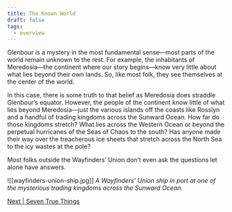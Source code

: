 ```yaml
---
title: The Known World
draft: false
tags:
  - overview
---
```

Glenbour is a mystery in the most fundamental sense—most parts of the world remain unknown to the rest. For example, the inhabitants of Meredosia—the continent where our story begins—know very little about what lies beyond their own lands. So, like most folk, they see themselves at the center of the world. 

In this case, there is some truth to that belief as Meredosia does straddle Glenbour’s equator. However, the people of the continent know little of what lies beyond Meredosia—just the various islands off the coasts like Rosslyn and a handful of trading kingdoms across the Sunward Ocean. How far do those kingdoms stretch? What lies across the Western Ocean or beyond the perpetual hurricanes of the Seas of Chaos to the south? Has anyone made their way over the treacherous ice sheets that stretch across the North Sea to the icy wastes at the pole?

Most folks outside the Wayfinders’ Union don’t even ask the questions let alone have answers.

![[wayfinders-union-ship.jpg]]
*A Wayfinders' Union ship in port at one of the mysterious trading kingdoms across the Sunward Ocean.*

[Next | Seven True Things](seven-true-things)